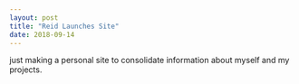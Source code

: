 ```yaml
---
layout: post
title: "Reid Launches Site"
date: 2018-09-14
---
```


just making a personal site to consolidate information about myself and my projects.
